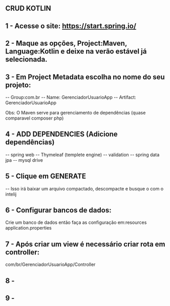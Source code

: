 ## CRUD KOTLIN

## 1 - Acesse o site: https://start.spring.io/
## 2 - Maque as opções, Project:Maven, Language:Kotlin e deixe na verão estável já selecionada.
## 3 - Em Project Metadata escolha no nome do seu projeto:
-- Group:com.br
-- Name: GerenciadorUsuarioApp
-- Artifact: GerenciadorUsuarioApp

Obs: O Maven serve para gerenciamento de dependências (quase comparavel composer php)

## 4 - ADD DEPENDENCIES (Adicione dependências)
-- spring web
-- Thymeleaf (templete engine)
-- validation
-- spring data jpa
-- mysql drive

## 5 - Clique em GENERATE
-- Isso irá baixar um arquivo compactado, descompacte e busque o com o intelij

## 6 - Configurar bancos de dados:
Crie um banco de dados então faça as configuração em:resources application.properties

## 7 - Após criar um view é necessário criar rota em controller:
com/br/GerenciadorUsuarioApp/Controller

## 8 - 

## 9 -
